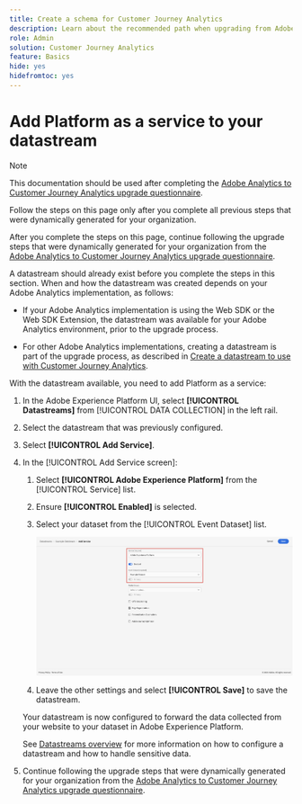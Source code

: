 ```yaml
---
title: Create a schema for Customer Journey Analytics
description: Learn about the recommended path when upgrading from Adobe Analytics to Customer Journey Analytics
role: Admin
solution: Customer Journey Analytics
feature: Basics
hide: yes
hidefromtoc: yes
---
```

# Add Platform as a service to your datastream

>[!NOTE]
>
>This documentation should be used after completing the [Adobe Analytics to Customer Journey Analytics upgrade questionnaire](https://gigazelle.github.io/cja-ttv/).
> 
>Follow the steps on this page only after you complete all previous steps that were dynamically generated for your organization. 
>
>After you complete the steps on this page, continue following the upgrade steps that were dynamically generated for your organization from the [Adobe Analytics to Customer Journey Analytics upgrade questionnaire](https://gigazelle.github.io/cja-ttv/). 

<!-- Should we single source this instead of duplicate it? The following steps were copied from: /help/data-ingestion/aepwebsdk.md-->

A datastream should already exist before you complete the steps in this section. When and how the datastream was created depends on your Adobe Analytics implementation, as follows: 

* If your Adobe Analytics implementation is using the Web SDK or the Web SDK Extension, the datastream was available for your Adobe Analytics environment, prior to the upgrade process.

* For other Adobe Analytics implementations, creating a datastream is part of the upgrade process, as described in [Create a datastream to use with Customer Journey Analytics](/help/getting-started/cja-upgrade/cja-upgrade-datastream.md). 

With the datastream available, you need to add Platform as a service:

1. In the Adobe Experience Platform UI, select **[!UICONTROL Datastreams]** from [!UICONTROL DATA COLLECTION] in the left rail.

1. Select the datastream that was previously configured. <!--true?-->

1. Select **[!UICONTROL Add Service]**.

1. In the [!UICONTROL Add Service screen]:

   1. Select **[!UICONTROL Adobe Experience Platform]** from the [!UICONTROL Service] list.

   1. Ensure **[!UICONTROL Enabled]** is selected.

   1. Select your dataset from the [!UICONTROL Event Dataset] list.

      ![Datastream AEP service](./assets/datastream-aep-service.png)

   1. Leave the other settings and select **[!UICONTROL Save]** to save the datastream.

   Your datastream is now configured to forward the data collected from your website to your dataset in Adobe Experience Platform.

   See [Datastreams overview](https://experienceleague.adobe.com/docs/experience-platform/datastreams/overview.html) for more information on how to configure a datastream and how to handle sensitive data.

1. Continue following the upgrade steps that were dynamically generated for your organization from the [Adobe Analytics to Customer Journey Analytics upgrade questionnaire](https://gigazelle.github.io/cja-ttv/).
